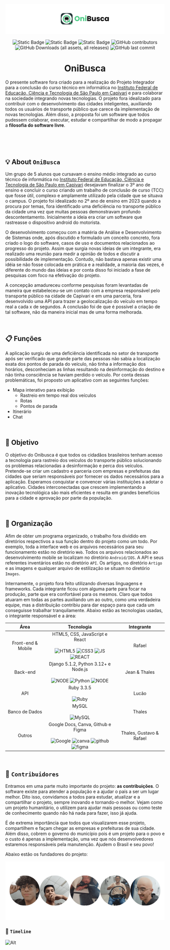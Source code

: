 ![Banner Onibusca](https://github.com/AnonJV/Onibusca/blob/main/Images/Atual/banner_onibusca.png)

<p align='center'>
  <img alt="Static Badge" src="https://img.shields.io/badge/Projeto-Integrador-%232ac72e">
  <img alt="Static Badge" src="https://img.shields.io/badge/Open-Source-%237d15a8">
  <img alt="Static Badge" src="https://img.shields.io/badge/Licen%C3%A7a-GPL-%23e02c2d">
  <img alt="GitHub contributors" src="https://img.shields.io/github/contributors-anon/AnonJV/Onibusca?label=Contribuidores&color=%23100f99">
  <img alt="GitHub Downloads (all assets, all releases)" src="https://img.shields.io/github/downloads/AnonJV/Onibusca/total?color=%23ff7d00">
  <img alt="GitHub last commit" src="https://img.shields.io/github/last-commit/AnonJV/Onibusca?label=%C3%9Altimo%20commit&color=rgb(244%2C%20243%2C%2013)">
</p>

<h1 align='center'>OniBusca</h1>

O presente software fora criado para a realização do Projeto Integrador para a conclusão do curso técnico em informática no [Instituto Federal de Educação, Ciência e Tecnologia de São Paulo em Capivari](https://cpv.ifsp.edu.br/) e para colaborar na sociedade integrando novas tecnologias. O projeto fora idealizado para contribuir com o desenvolvimento das cidades inteligentes, auxiliando todos os usuários de transporte público que carece da implementação de novas tecnologias. Além disso, a proposta foi um software que todos pudessem colaborar, executar, estudar e compartilhar de modo a propagar a **filosofia do software livre**. 

<br>
<br>
<br>

## :bulb: About `OniBusca` 

Um grupo de 5 alunos que cursavam o ensino médio integrado ao curso técnico de informática no [Instituto Federal de Educação, Ciência e Tecnologia de São Paulo em Capivari](https://cpv.ifsp.edu.br/) desejavam finalizar o 3º ano de ensino e concluir o curso criando um trabalho de conclusão de curso (TCC) que fosse útil, complexo e amplamente utilizado pela cidade que se situava o campus. O projeto foi idealizado no 2º ano de ensino em 2023 quando a procura por temas, fora identificado uma deficiência no transporte público da cidade uma vez que muitas pessoas demonstravam profundo descontentamento. Inicialmente a ideia era criar um software que rastreasse o dispositivo android do motorista. 

O desenvolvimento começou com a matéria de Análise e Desenvolvimento de Sistemas onde, após discutido e formulado um conceito concreto, fora criado o logo do software, casos de uso e documentos relacionados ao progresso do projeto. Assim que surgia novas ideias de um integrante, era realizado uma reunião para medir a opinião de todos e discutir a possibilidade de implementação. Contudo, não bastava apenas existir uma idéia se não fosse colocada em prática e a realidade, a maioria das vezes, é diferente do mundo das ideias e por conta disso foi iniciado a fase de pesquisas com foco na efetivação do projeto. 

A concepção amadureceu conforme pesquisas foram levantadas de maneira que estabeleceu-se um contato com a empresa responsável pelo transporte público na cidade de Capivari e em uma parceria, fora desenvolvido uma API para trazer a geolocalização do veículo em tempo real a cada x de segundos. A conclusão foi de que é possível a criação de tal software, não da maneira inicial mas de uma forma melhorada. 

<br>

## :clipboard: Funções

A aplicação surgiu de uma deficiência identificada no setor de transporte após ser verificado que grande parte das pessoas não sabia a localização exata dos pontos de parada do veículo, não tinha a informação dos horários, desconheciam as linhas resultando na desinformação do destino e não tinha consciência se haviam perdido o veículo. Por conta dessas problemáticas, foi proposto um aplicativo com as seguintes funções: 

- Mapa interativo para exibição
  - Rastreio em tempo real dos veículos
  - Rotas
  - Pontos de parada
- Itinerário
- Chat

<br>

## :dart: Objetivo

O objetivo do Onibusca é que todos os cidadãos brasileiros tenham acesso a tecnologia para rastreio dos veículos do transporte público solucionando os problemas relacionadas a desinformação e perca dos veículos. Pretende-se criar um cadastro e parceria com empresas e prefeituras das cidades que seriam responsáveis por fornecer os dados necessários para a aplicação. Esperamos conquistar e convencer várias instituições a adotar o aplicativo. Cidades interconectadas que crescem implementando a inovação tecnológica são mais eficientes e resulta em grandes benefícios para a cidade e aprovação por parte da população.

<br>

## :file_folder: Organização

Afim de obter um programa organizado, o trabalho fora dividido em diretórios respectivos a sua função dentro do projeto como um todo. Por exemplo, toda a interface web e os arquivos necessários para seu funcionamento estão no diretório `Web`. Todos os arquivos relacionados ao desenvolvimento mobile se localizam no diretório `Android/IOS`. A API e seus referentes inventários estão no diretório `API`. Os artigos, no diretório `Artigo` e as imagens e qualquer arquivo de estilização se situam no diretório `Images`. 

Internamente, o projeto fora feito utilizando diversas linguagens e frameworks. Cada integrante ficou com alguma parte para focar na produção, parte que era confortável para os mesmos. Claro que todos atuaram em todas as partes auxiliando um ao outro, como uma verdadeira equipe, mas a distribuição contribiu para dar espaço para que cada um conseguisse trabalhar tranquilamente. Abaixo estão as tecnologias usadas, o integrante responsável e a área: 

Área | Tecnologia | Integrante
:---:|:----------:|:---------:
Front-end & Mobile | HTML5, CSS, JavaScript e React <br><br> <img align="center" alt="HTML5" height="40" width="50" src="https://cdn.jsdelivr.net/gh/devicons/devicon@latest/icons/html5/html5-original.svg"/> <img align="center" alt="CSS3" height="40" width="50" src="https://cdn.jsdelivr.net/gh/devicons/devicon@latest/icons/css3/css3-original.svg"/> <img align="center" alt="JS" height="40" width="50" src="https://cdn.jsdelivr.net/gh/devicons/devicon/icons/javascript/javascript-original.svg"/> <img align="center" alt="REACT" height="40" width="50" src="https://cdn.jsdelivr.net/gh/devicons/devicon@latest/icons/react/react-original.svg"/> | Rafael
Back-end | Django 5.1.2, Python 3.12+ e Node.js <br><br>  <img align="center" alt="NODE" height="40" width="40" src="https://cdn.jsdelivr.net/gh/devicons/devicon/icons/django/django-plain.svg"/> <img align="center" alt="Python" height="40" width="50" src="https://cdn.jsdelivr.net/gh/devicons/devicon@latest/icons/python/python-original.svg"/> <img align="center" alt="NODE" height="40" width="40" src="https://cdn.jsdelivr.net/gh/devicons/devicon/icons/nodejs/nodejs-original.svg"/> | Jean & Thales
API | Ruby 3.3.5 <br><br> <img align="center" alt="Ruby" height="40" width="40" src="https://cdn.jsdelivr.net/gh/devicons/devicon@latest/icons/ruby/ruby-original.svg"/> | Lucão
Banco de Dados | MySQL <br><br> <img align="center" alt="MySQL" height="40" width="40" src="https://cdn.jsdelivr.net/gh/devicons/devicon@latest/icons/mysql/mysql-original.svg"/> | Thales
Outros | Google Docs, Canva, Github e Figma <br><br> <img align="center" alt="Google" height="40" width="40" src="https://cdn.jsdelivr.net/gh/devicons/devicon@latest/icons/google/google-original.svg"/> <img align="center" alt="canva" height="40" width="40" src="https://cdn.jsdelivr.net/gh/devicons/devicon@latest/icons/canva/canva-original.svg"/> <img align="center" alt="github" height="40" width="40" src="https://cdn.jsdelivr.net/gh/devicons/devicon@latest/icons/github/github-original.svg"/> <img align="center" alt="figma" height="40" width="40" src="https://cdn.jsdelivr.net/gh/devicons/devicon@latest/icons/figma/figma-original.svg"/> | Thales, Gustavo & Rafael

<br>

## :seedling: `Contribuidores`

Entramos em uma parte muito importante do projeto: **as contribuições**. O software existe para atender a população e a ajudar o país a ser um lugar melhor. Dito isso, convidamos a todos para estudar, atualizar e a compartilhar o projeto, sempre inovando e tornando-o melhor. Vejam como um projeto humanitário, o utilizem para ajudar mais pessoas ou como teste de conhecimento quando não há nada para fazer, isso já ajuda. 

É de extrema importância que todos que visualizarem esse projeto, compartilhem e façam chegar as empresas e prefeituras de sua cidade. Além disso, cobrem o governo do município pois é um projeto para o povo e o custo é apenas a implementação, uma vez que nós desenvolvedores estaremos responsáveis pela manutenção. Ajudem o Brasil e seu povo! 

Abaixo estão os fundadores do projeto: 

![fundadores](https://github.com/AnonJV/Onibusca/blob/main/Images/Fundadores.png)

### :checkered_flag: `Timeline`

![Alt](https://repobeats.axiom.co/api/embed/ea3362e39a6646f3efff8fce05383b38b72bebda.svg "Repobeats analytics image")
